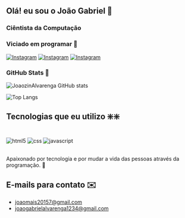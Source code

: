## Olá! eu sou o João Gabriel 👋
### Ciêntista da Computação
### Viciado em programar 🤩

[![Instagram](https://img.shields.io/badge/Instagram-E4405F?style=for-the-badge&logo=instagram&logoColor=white)](https://www.instagram.com/joaoalvarenga.br?igsh=bWNubXMzMDJzeGU=)
[![Instagram](https://img.shields.io/badge/LinkedIn-0077B5?style=for-the-badge&logo=linkedin&logoColor=white)](https://www.linkedin.com/in/jo%C3%A3o-gabriel-alvarenga-botelho-088a972b5?utm_source=share&utm_campaign=share_via&utm_content=profile&utm_medium=android_app)
[![Instagram](https://img.shields.io/badge/GitHub-100000?style=for-the-badge&logo=github&logoColor=white)](https://github.com/JoaozinAlvarenga/Meu-portfolio)

### GitHub Stats 🚀
![JoaozinAlvarenga GitHub stats](https://github-readme-stats.vercel.app/api?username=JoaozinAlvarenga&show_icons=true&theme=dracula)

![Top Langs](https://github-readme-stats.vercel.app/api/top-langs/?username=JoaozinAlvarenga&hide_progress=true)

## Tecnologias que eu utilizo ❇️❇️

<div style="display: inline_block"><br>
    <img align="center" alt="html5" src="https://img.shields.io/badge/HTML5-E34F26?style=for-the-badge&logo=html5&logoColor=white" />
    <img align="center" alt="css" src="https://img.shields.io/badge/CSS3-1572B6?style=for-the-badge&logo=css3&logoColor=white" />
    <img align="center" alt="javascript" src="https://img.shields.io/badge/JavaScript-323330?style=for-the-badge&logo=javascript&logoColor=F7DF1E" />
  <div><br/>
  
  Apaixonado por tecnologia e por mudar a vida das pessoas através da programação. 🙂

## E-mails para contato ✉️
- joaomais20157@gmail.com
- joaogabrielalvarenga1234@gmail.com
